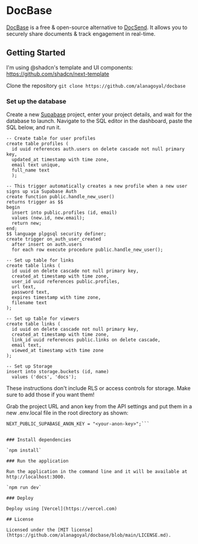 # DocBase

[DocBase](https://getdocbase.com) is a free & open-source alternative to [DocSend](https://docsend.com). It allows you to securely share documents & track engagement in real-time.

## Getting Started

I'm using @shadcn's template and UI components: https://github.com/shadcn/next-template

Clone the repository
`git clone https://github.com/alanagoyal/docbase`

### Set up the database

Create a new [Supabase](https://app.supabase.com/) project, enter your project details, and wait for the database to launch. Navigate to the SQL editor in the dashboard, paste the SQL below, and run it.

```
-- Create table for user profiles
create table profiles (
  id uuid references auth.users on delete cascade not null primary key,
  updated_at timestamp with time zone,
  email text unique,
  full_name text
  );

-- This trigger automatically creates a new profile when a new user signs up via Supabase Auth
create function public.handle_new_user()
returns trigger as $$
begin
  insert into public.profiles (id, email)
  values (new.id, new.email);
  return new;
end;
$$ language plpgsql security definer;
create trigger on_auth_user_created
  after insert on auth.users
  for each row execute procedure public.handle_new_user();

-- Set up table for links
create table links (
  id uuid on delete cascade not null primary key,
  created_at timestamp with time zone,
  user_id uuid references public.profiles,
  url text,
  password text,
  expires timestamp with time zone,
  filename text
);

-- Set up table for viewers
create table links (
  id uuid on delete cascade not null primary key,
  created_at timestamp with time zone,
  link_id uuid references public.links on delete cascade,
  email text,
  viewed_at timestamp with time zone
);

-- Set up Storage
insert into storage.buckets (id, name)
  values ('docs', 'docs');
```

These instructions don't include RLS or access controls for storage. Make sure to add those if you want them!

Grab the project URL and anon key from the API settings and put them in a new .env.local file in the root directory as shown:

```NEXT_PUBLIC_SUPABASE_URL = "https://<project>.supabase.co";
NEXT_PUBLIC_SUPABASE_ANON_KEY = "<your-anon-key>";```


### Install dependencies

`npm install`

### Run the application

Run the application in the command line and it will be available at http://localhost:3000.

`npm run dev`

### Deploy

Deploy using [Vercel](https://vercel.com)

## License

Licensed under the [MIT license](https://github.com/alanagoyal/docbase/blob/main/LICENSE.md).
````
